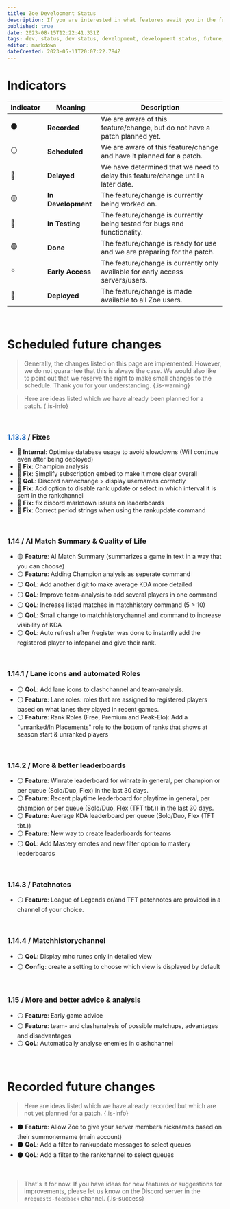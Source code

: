```yaml
---
title: Zoe Development Status
description: If you are interested in what features await you in the future, you can get an insight here.
published: true
date: 2023-08-15T12:22:41.331Z
tags: dev, status, dev status, development, development status, future, next features
editor: markdown
dateCreated: 2023-05-11T20:07:22.784Z
---
```


# Indicators

| Indicator | Meaning | Description |
| --- | --- | --- |
| ⚫   | **Recorded** | We are aware of this feature/change, but do not have a patch planned yet. |
| ⚪   | **Scheduled** | We are aware of this feature/change and have it planned for a patch. |
| 🔴  | **Delayed** | We have determined that we need to delay this feature/change until a later date. |
| 🟡  | **In Development** | The feature/change is currently being worked on. |
| 🔵  | **In Testing** | The feature/change is currently being tested for bugs and functionality. |
| 🟢  | **Done** | The feature/change is ready for use and we are preparing for the patch. |
| ⭐   | **Early Access** | The feature/change is currently only available for early access servers/users. |
| 🏁  | **Deployed** | The feature/change is made available to all Zoe users. |~

<br>

# Scheduled future changes

> Generally, the changes listed on this page are implemented. However, we do not guarantee that this is always the case. We would also like to point out that we reserve the right to make small changes to the schedule. Thank you for your understanding.
>{.is-warning}

> Here are ideas listed which we have already been planned for a patch.
>{.is-info}

<br>



### <span style="color:#1565c0">1.13.3</span> / Fixes

-   🏁 **Internal**: Optimise database usage to avoid slowdowns (Will continue even after being deployed)
-   🏁 **Fix**: Champion analysis
-   🏁 **Fix**: Simplify subscription embed to make it more clear overall
-   🏁 **QoL**: Discord namechange > display usernames correctly
-   🏁 **Fix**: Add option to disable rank update or select in which interval it is sent in the rankchannel
-   🏁 **Fix:** fix discord markdown issues on leaderboards
-   🏁 **Fix**: Correct period strings when using the rankupdate command

<br>

### 1.14 / AI Match Summary & Quality of Life

-   🟡 **Feature**: AI Match Summary (summarizes a game in text in a way that you can choose)
-   ⚪ **Feature**: Adding Champion analysis as seperate command
-   ⚪ **QoL**: Add another digit to make average KDA more detailed
-   ⚪ **QoL**: Improve team-analysis to add several players in one command
-   ⚪ **QoL**: Increase listed matches in matchhistory command (5 > 10)
-   ⚪ **QoL**: Small change to matchhistorychannel and command to increase visibility of KDA
-   ⚪ **QoL**: Auto refresh after /register was done to instantly add the registered player to infopanel and give their rank.

<br>

### 1.14.1 / Lane icons and automated Roles

-   ⚪ **QoL**: Add lane icons to clashchannel and team-analysis.
-   ⚪ **Feature**: Lane roles: roles that are assigned to registered players based on what lanes they played in recent games.
-   ⚪ **Feature**: Rank Roles (Free, Premium and Peak-Elo): Add a "unranked/In Placements" role to the bottom of ranks that shows at season start & unranked players

<br>

### 1.14.2 / More & better leaderboards

-   ⚪ **Feature**: Winrate leaderboard for winrate in general, per champion or per queue (Solo/Duo, Flex) in the last 30 days.
-   ⚪ **Feature**: Recent playtime leaderboard for playtime in general, per champion or per queue (Solo/Duo, Flex (TFT tbt.)) in the last 30 days.
-   ⚪ **Feature**: Average KDA leaderboard per queue (Solo/Duo, Flex (TFT tbt.))
-   ⚪ **Feature**: New way to create leaderboards for teams
-   ⚪ **QoL**: Add Mastery emotes and new filter option to mastery leaderboards

<br>

### 1.14.3 / Patchnotes

-   ⚪ **Feature**: League of Legends or/and TFT patchnotes are provided in a channel of your choice.

<br>

### 1.14.4 / Matchhistorychannel

-   ⚪ **QoL**: Display mhc runes only in detailed view
-   ⚪ **Config**: create a setting to choose which view is displayed by default

<br>

### 1.15 / More and better advice & analysis

-   ⚪ **Feature**: Early game advice
-   ⚪ **Feature**: team- and clashanalysis of possible matchups, advantages and disadvantages
-   ⚪ **QoL**: Automatically analyse enemies in clashchannel

<br>

# Recorded future changes

> Here are ideas listed which we have already recorded but which are not yet planned for a patch.
>{.is-info}

-   ⚫ **Feature**: Allow Zoe to give your server members nicknames based on their summonername (main account)
-   ⚫ **QoL**: Add a filter to rankupdate messages to select queues
-   ⚫ **QoL**: Add a filter to the rankchannel to select queues

<br>

>That's it for now. 
If you have ideas for new features or suggestions for improvements, please let us know on the Discord server in the `#requests-feedback` channel.
>{.is-success}
